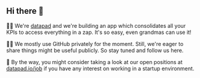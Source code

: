 ## Hi there 👋

🙋‍♀️ We're [datapad](https://datapad.io) and we're building an app which consolidates all your KPIs to access everything in a zap. It's so easy, even grandmas can use it!

👩‍💻 We mostly use GitHub privately for the moment. Still, we're eager to share things might be useful publicly. So stay tuned and follow us here.

🧙 By the way, you might consider taking a look at our open positions at [datapad.io/job](https://www.datapad.io/jobs) if you have any interest on working in a startup environment.

<!--

**Here are some ideas to get you started:**

🙋‍♀️ A short introduction - what is your organization all about?
🌈 Contribution guidelines - how can the community get involved?
👩‍💻 Useful resources - where can the community find your docs? Is there anything else the community should know?
🍿 Fun facts - what does your team eat for breakfast?
🧙 Remember, you can do mighty things with the power of [Markdown](https://docs.github.com/github/writing-on-github/getting-started-with-writing-and-formatting-on-github/basic-writing-and-formatting-syntax)
-->
